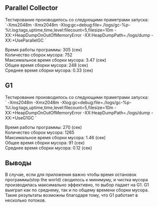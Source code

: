<h2>Parallel Collector</h2>
<p>
Тестирование производилось со следующими праметрами запуска: <br>
`-Xms2048m
 -Xmx2048m
 -Xlog:gc=debug:file=./logs/gc-%p-%t.log:tags,uptime,time,level:filecount=5,filesize=10m
 -XX:+HeapDumpOnOutOfMemoryError
 -XX:HeapDumpPath=./logs/dump
 -XX:+UseParallelGC
 `
 </p>
 <p>
    Время работы программы: 305 (ceк) <br>
    Количество сборок мусора: 752  <br>
    Максимальное время сборки мусора: 3.47 (ceк) <br>
    Общее время сборки мусора: 248 (ceк) <br>
    Среднее время сборки мусора: 0.33 (ceк) <br>
 </p>
 
 <h2>G1</h2>
 <p>
 Тестирование производилось со следующими праметрами запуска: <br>
 `
-Xms2048m
-Xmx2048m
-Xlog:gc=debug:file=./logs/gc-%p-%t.log:tags,uptime,time,level:filecount=5,filesize=10m
-XX:+HeapDumpOnOutOfMemoryError
-XX:HeapDumpPath=./logs/dump
-XX:+UseG1GC
  `
  </p>
  <p>
     Время работы программы: 270 (ceк) <br>
     Количество сборок мусора: 1265  <br>
     Максимальное время сборки мусора: 1.46 (ceк) <br>
     Общее время сборки мусора: 91 (ceк) <br>
     Среднее время сборки мусора: 0.12 (ceк) <br>
  </p>
  
 <h2>Выводы</h2>
 <p>
    В случае, если для приложения важно чтобы время остановок программы(stop the world) сводилось к минимуму, 
    и чистка мусора производилась максимально эффективно, то выбор падает на G1.
    G1 выиграл как по среднему, так и по общему времени сборки мусора. Такие результаты возможны благодаря тому, 
    что G1 работает в несколько потоков.   
 </p>